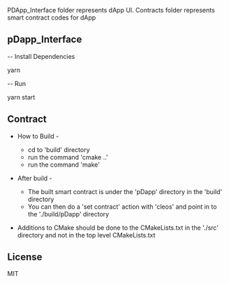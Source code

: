 

PDApp_Interface folder represents dApp UI.
Contracts folder represents smart contract codes for dApp

## pDapp_Interface

-- Install Dependencies

yarn

-- Run

yarn start

##  Contract

- How to Build -
   - cd to 'build' directory
   - run the command 'cmake ..'
   - run the command 'make'

 - After build -
   - The built smart contract is under the 'pDapp' directory in the 'build' directory
   - You can then do a 'set contract' action with 'cleos' and point in to the './build/pDapp' directory

 - Additions to CMake should be done to the CMakeLists.txt in the './src' directory and not in the top level CMakeLists.txt

## License

MIT


